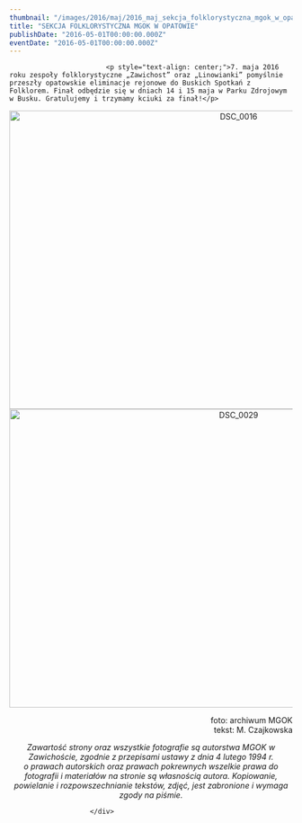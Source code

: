 ```yaml
---
thumbnail: "/images/2016/maj/2016_maj_sekcja_folklorystyczna_mgok_w_opatowie_2016_05_sekcja_folklorystyczna_mgok_w_opatowie_DSC_0016-1.jpg"
title: "SEKCJA FOLKLORYSTYCZNA MGOK W OPATOWIE"
publishDate: "2016-05-01T00:00:00.000Z"
eventDate: "2016-05-01T00:00:00.000Z"
---
```


<div class="entry-content">
							
							<p style="text-align: center;">7. maja 2016 roku zespoły folklorystyczne „Zawichost” oraz „Linowianki” pomyślnie przeszły opatowskie eliminacje rejonowe do Buskich Spotkań z Folklorem. Finał odbędzie się w dniach 14 i 15 maja w Parku Zdrojowym w Busku. Gratulujemy i trzymamy kciuki za finał!</p>
<p style="text-align: center;">
<img fetchpriority="high" decoding="async" class="aligncenter size-full wp-image-3790" src="/images/2016/maj/2016_maj_sekcja_folklorystyczna_mgok_w_opatowie_2016_05_sekcja_folklorystyczna_mgok_w_opatowie_DSC_0016-1.jpg" alt="DSC_0016" width="800" height="531" srcset="/images/2016/maj/2016_maj_sekcja_folklorystyczna_mgok_w_opatowie_2016_05_sekcja_folklorystyczna_mgok_w_opatowie_DSC_0016-1.jpg 800w, /images/2016/maj/DSC_0016-1-300x199.jpg 300w, /images/2016/maj/DSC_0016-1-768x510.jpg 768w" sizes="(max-width: 800px) 100vw, 800px"><br>
<img decoding="async" class="aligncenter size-full wp-image-3791" src="/images/2016/maj/2016_maj_sekcja_folklorystyczna_mgok_w_opatowie_2016_05_sekcja_folklorystyczna_mgok_w_opatowie_DSC_0029.jpg" alt="DSC_0029" width="800" height="531" srcset="/images/2016/maj/2016_maj_sekcja_folklorystyczna_mgok_w_opatowie_2016_05_sekcja_folklorystyczna_mgok_w_opatowie_DSC_0029.jpg 800w, /images/2016/maj/DSC_0029-300x199.jpg 300w, /images/2016/maj/DSC_0029-768x510.jpg 768w" sizes="(max-width: 800px) 100vw, 800px"></p>
<p style="text-align: right;">foto: archiwum MGOK<br>
tekst: M. Czajkowska</p>
<p style="text-align: center;"><em>Zawartość strony oraz wszystkie fotografie są autorstwa MGOK w Zawichoście, zgodnie z przepisami ustawy z dnia 4 lutego 1994 r.</em><br>
<em> o prawach autorskich oraz prawach pokrewnych wszelkie prawa do fotografii i materiałów na stronie są własnością autora. Kopiowanie, powielanie i rozpowszechnianie tekstów, zdjęć, jest zabronione i wymaga zgody na piśmie.</em></p>
						
						</div>
